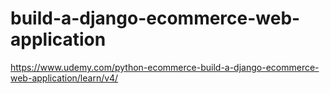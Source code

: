 # build-a-django-ecommerce-web-application
https://www.udemy.com/python-ecommerce-build-a-django-ecommerce-web-application/learn/v4/
